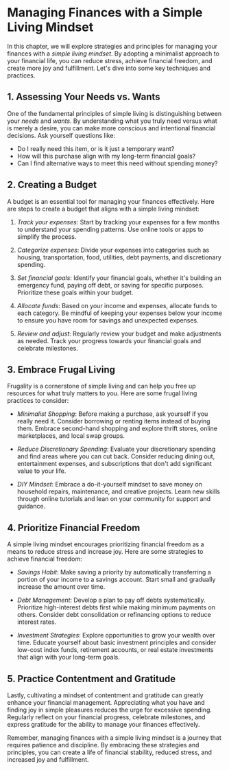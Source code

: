 Managing Finances with a Simple Living Mindset
=========================================================

In this chapter, we will explore strategies and principles for managing your finances with a *simple living mindset*. By adopting a minimalist approach to your financial life, you can reduce stress, achieve financial freedom, and create more joy and fulfillment. Let's dive into some key techniques and practices.

**1. Assessing Your Needs vs. Wants**
-------------------------------------

One of the fundamental principles of simple living is distinguishing between your *needs* and *wants*. By understanding what you truly need versus what is merely a desire, you can make more conscious and intentional financial decisions. Ask yourself questions like:

* Do I really need this item, or is it just a temporary want?
* How will this purchase align with my long-term financial goals?
* Can I find alternative ways to meet this need without spending money?

**2. Creating a Budget**
------------------------

A budget is an essential tool for managing your finances effectively. Here are steps to create a budget that aligns with a simple living mindset:

1. *Track your expenses*: Start by tracking your expenses for a few months to understand your spending patterns. Use online tools or apps to simplify the process.

2. *Categorize expenses*: Divide your expenses into categories such as housing, transportation, food, utilities, debt payments, and discretionary spending.

3. *Set financial goals*: Identify your financial goals, whether it's building an emergency fund, paying off debt, or saving for specific purposes. Prioritize these goals within your budget.

4. *Allocate funds*: Based on your income and expenses, allocate funds to each category. Be mindful of keeping your expenses below your income to ensure you have room for savings and unexpected expenses.

5. *Review and adjust*: Regularly review your budget and make adjustments as needed. Track your progress towards your financial goals and celebrate milestones.

**3. Embrace Frugal Living**
----------------------------

Frugality is a cornerstone of simple living and can help you free up resources for what truly matters to you. Here are some frugal living practices to consider:

* *Minimalist Shopping*: Before making a purchase, ask yourself if you really need it. Consider borrowing or renting items instead of buying them. Embrace second-hand shopping and explore thrift stores, online marketplaces, and local swap groups.

* *Reduce Discretionary Spending*: Evaluate your discretionary spending and find areas where you can cut back. Consider reducing dining out, entertainment expenses, and subscriptions that don't add significant value to your life.

* *DIY Mindset*: Embrace a do-it-yourself mindset to save money on household repairs, maintenance, and creative projects. Learn new skills through online tutorials and lean on your community for support and guidance.

**4. Prioritize Financial Freedom**
-----------------------------------

A simple living mindset encourages prioritizing financial freedom as a means to reduce stress and increase joy. Here are some strategies to achieve financial freedom:

* *Savings Habit*: Make saving a priority by automatically transferring a portion of your income to a savings account. Start small and gradually increase the amount over time.

* *Debt Management*: Develop a plan to pay off debts systematically. Prioritize high-interest debts first while making minimum payments on others. Consider debt consolidation or refinancing options to reduce interest rates.

* *Investment Strategies*: Explore opportunities to grow your wealth over time. Educate yourself about basic investment principles and consider low-cost index funds, retirement accounts, or real estate investments that align with your long-term goals.

**5. Practice Contentment and Gratitude**
-----------------------------------------

Lastly, cultivating a mindset of contentment and gratitude can greatly enhance your financial management. Appreciating what you have and finding joy in simple pleasures reduces the urge for excessive spending. Regularly reflect on your financial progress, celebrate milestones, and express gratitude for the ability to manage your finances effectively.

Remember, managing finances with a simple living mindset is a journey that requires patience and discipline. By embracing these strategies and principles, you can create a life of financial stability, reduced stress, and increased joy and fulfillment.
